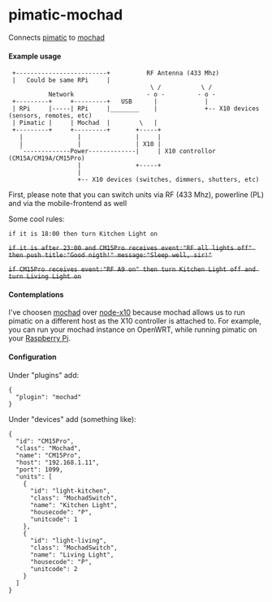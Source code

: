 pimatic-mochad
==============

Connects [pimatic](http://pimatic.org) to [mochad](http://sourceforge.net/apps/mediawiki/mochad)

#### Example usage

```
 +-------------------------+          RF Antenna (433 Mhz)
 |   Could be same RPi     |          
                                       \ /           \ /
           Network                    - o -         - o -
 +---------+     +---------+   USB      |             |   
 | RPi     |-----| RPi     |________    |             +-- X10 devices (sensors, remotes, etc)
 | Pimatic |     | Mochad  |        \   |                         
 +---------+     +---------+       +-----+                        
   |               |               |     |
   |               |               | X10 |
   `-------------Power-------------|     | X10 controllor (CM15A/CM19A/CM15Pro)
                   |               +-----+
                   |                   
                   +-- X10 devices (switches, dimmers, shutters, etc)
```

First, please note that you can switch units via RF (433 Mhz), powerline (PL) and via the mobile-frontend as well

Some cool rules:

```if it is 18:00 then turn Kitchen Light on```

~~```if it is after 23:00 and CM15Pro receives event:"RF all lights off" then push title:"Good nigth!" message:"Sleep well, sir!"```~~

~~```if CM15Pro receives event:"RF A9 on" then turn Kitchen Light off and turn Living Light on```~~

#### Contemplations

I've choosen [mochad](http://sourceforge.net/apps/mediawiki/mochad) over [node-x10](https://github.com/randallagordon/node-x10/) because mochad allows us to run pimatic on a different host as the X10 controller is attached to. For example, you can run your mochad instance on OpenWRT, while running pimatic on your [Raspberry Pi](http://raspberrypi.org). 

#### Configuration

Under "plugins" add:

```
{
  "plugin": "mochad"
}
```

Under "devices" add (something like):

```
{
  "id": "CM15Pro",
  "class": "Mochad",
  "name": "CM15Pro",
  "host": "192.168.1.11",
  "port": 1099,
  "units": [
    {
      "id": "light-kitchen",
      "class": "MochadSwitch",
      "name": "Kitchen Light",
      "housecode": "P",
      "unitcode": 1
    },  
    {
      "id": "light-living",
      "class": "MochadSwitch",
      "name": "Living Light",
      "housecode": "P",
      "unitcode": 2
    }
  ]
}   
```
